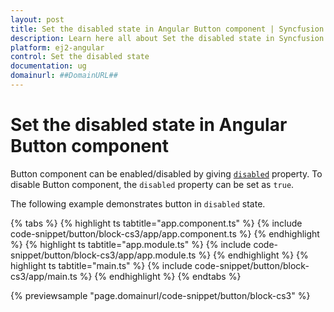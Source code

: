 ```yaml
---
layout: post
title: Set the disabled state in Angular Button component | Syncfusion
description: Learn here all about Set the disabled state in Syncfusion Angular Button component of Syncfusion Essential JS 2 and more.
platform: ej2-angular
control: Set the disabled state 
documentation: ug
domainurl: ##DomainURL##
---
```


# Set the disabled state in Angular Button component

Button component can be enabled/disabled by giving [`disabled`](https://ej2.syncfusion.com/angular/documentation/api/button#disabled) property. To disable Button component,
the `disabled` property can be set as `true`.

The following example demonstrates button in `disabled` state.

{% tabs %}
{% highlight ts tabtitle="app.component.ts" %}
{% include code-snippet/button/block-cs3/app/app.component.ts %}
{% endhighlight %}
{% highlight ts tabtitle="app.module.ts" %}
{% include code-snippet/button/block-cs3/app/app.module.ts %}
{% endhighlight %}
{% highlight ts tabtitle="main.ts" %}
{% include code-snippet/button/block-cs3/app/main.ts %}
{% endhighlight %}
{% endtabs %}
  
{% previewsample "page.domainurl/code-snippet/button/block-cs3" %}